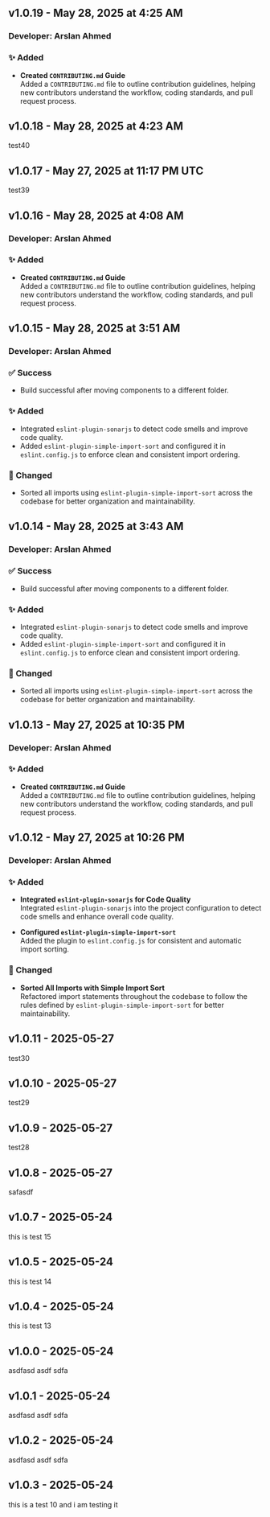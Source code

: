 ## v1.0.19 - May 28, 2025 at 4:25 AM
### Developer: Arslan Ahmed

### ✨ Added
- **Created `CONTRIBUTING.md` Guide**  
  Added a `CONTRIBUTING.md` file to outline contribution guidelines, helping new contributors understand the workflow, coding standards, and pull request process.

## v1.0.18 - May 28, 2025 at 4:23 AM
test40

## v1.0.17 - May 27, 2025 at 11:17 PM UTC
test39

## v1.0.16 - May 28, 2025 at 4:08 AM
### Developer: Arslan Ahmed

### ✨ Added
- **Created `CONTRIBUTING.md` Guide**  
  Added a `CONTRIBUTING.md` file to outline contribution guidelines, helping new contributors understand the workflow, coding standards, and pull request process.

## v1.0.15 - May 28, 2025 at 3:51 AM
### Developer: Arslan Ahmed

### ✅ Success
- Build successful after moving components to a different folder.

### ✨ Added
- Integrated `eslint-plugin-sonarjs` to detect code smells and improve code quality.
- Added `eslint-plugin-simple-import-sort` and configured it in `eslint.config.js` to enforce clean and consistent import ordering.

### 🔄 Changed
- Sorted all imports using `eslint-plugin-simple-import-sort` across the codebase for better organization and maintainability.

## v1.0.14 - May 28, 2025 at 3:43 AM
### Developer: Arslan Ahmed

### ✅ Success
- Build successful after moving components to a different folder.

### ✨ Added
- Integrated `eslint-plugin-sonarjs` to detect code smells and improve code quality.
- Added `eslint-plugin-simple-import-sort` and configured it in `eslint.config.js` to enforce clean and consistent import ordering.

### 🔄 Changed
- Sorted all imports using `eslint-plugin-simple-import-sort` across the codebase for better organization and maintainability.

## v1.0.13 - May 27, 2025 at 10:35 PM
### Developer: Arslan Ahmed

### ✨ Added
- **Created `CONTRIBUTING.md` Guide**  
  Added a `CONTRIBUTING.md` file to outline contribution guidelines, helping new contributors understand the workflow, coding standards, and pull request process.

## v1.0.12 - May 27, 2025 at 10:26 PM
### Developer: Arslan Ahmed

### ✨ Added
- **Integrated `eslint-plugin-sonarjs` for Code Quality**  
  Integrated `eslint-plugin-sonarjs` into the project configuration to detect code smells and enhance overall code quality.

- **Configured `eslint-plugin-simple-import-sort`**  
  Added the plugin to `eslint.config.js` for consistent and automatic import sorting.

### 🔄 Changed
- **Sorted All Imports with Simple Import Sort**  
  Refactored import statements throughout the codebase to follow the rules defined by `eslint-plugin-simple-import-sort` for better maintainability.

## v1.0.11 - 2025-05-27
test30

## v1.0.10 - 2025-05-27
test29

## v1.0.9 - 2025-05-27
test28

## v1.0.8 - 2025-05-27
 safasdf

## v1.0.7 - 2025-05-24
this is test 15

## v1.0.5 - 2025-05-24
this is test 14

## v1.0.4 - 2025-05-24
this is test 13


## v1.0.0 - 2025-05-24
asdfasd asdf sdfa
## v1.0.1 - 2025-05-24
asdfasd asdf sdfa
## v1.0.2 - 2025-05-24
asdfasd asdf sdfa
## v1.0.3 - 2025-05-24
this is a test 10 and i am testing it 
